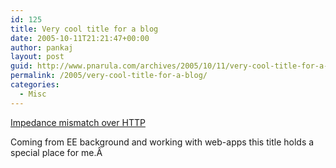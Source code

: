 ```yaml
---
id: 125
title: Very cool title for a blog
date: 2005-10-11T21:21:47+00:00
author: pankaj
layout: post
guid: http://www.pnarula.com/archives/2005/10/11/very-cool-title-for-a-blog/
permalink: /2005/very-cool-title-for-a-blog/
categories:
  - Misc
---
```

<a href="http://clorange.com/" onclick="_gaq.push(['_trackEvent', 'outbound-article', 'http://clorange.com/', 'Impedance mismatch over HTTP']);" >Impedance mismatch over HTTP</a> 

Coming from EE background and working with web-apps this title holds a special place for me.Â 